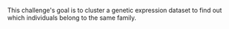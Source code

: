 This challenge's goal is to cluster a genetic expression dataset to find out which individuals belong to the same family.

